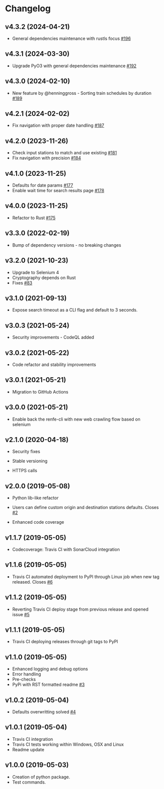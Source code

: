 # Changelog

## v4.3.2 (2024-04-21)

* General dependencies maintenance with rustls focus [#196](https://github.com/gerardcl/renfe-cli/issues/196)

## v4.3.1 (2024-03-30)

* Upgrade PyO3 with general dependencies maintenance [#192](https://github.com/gerardcl/renfe-cli/issues/192)

## v4.3.0 (2024-02-10)

* New feature by @henninggross - Sorting train schedules by duration [#189](https://github.com/gerardcl/renfe-cli/issues/189)

## v4.2.1 (2024-02-02)

* Fix navigation with proper date handling [#187](https://github.com/gerardcl/renfe-cli/issues/187)

## v4.2.0 (2023-11-26)

* Check input stations to match and use existing [#181](https://github.com/gerardcl/renfe-cli/issues/181)
* Fix navigation with precision [#184](https://github.com/gerardcl/renfe-cli/issues/184)

## v4.1.0 (2023-11-25)

* Defaults for date params [#177](https://github.com/gerardcl/renfe-cli/issues/177)
* Enable wait time for search results page [#178](https://github.com/gerardcl/renfe-cli/issues/178)

## v4.0.0 (2023-11-25)

* Refactor to Rust [#175](https://github.com/gerardcl/renfe-cli/issues/175)

## v3.3.0 (2022-02-19)

* Bump of dependency versions - no breaking changes

## v3.2.0 (2021-10-23)

* Upgrade to Selenium 4
* Cryptography depends on Rust
* Fixes [#83](https://github.com/gerardcl/renfe-cli/issues/83)

## v3.1.0 (2021-09-13)

* Expose search timeout as a CLI flag and default to 3 seconds.

## v3.0.3 (2021-05-24)

* Security improvements - CodeQL added

## v3.0.2 (2021-05-22)

* Code refactor and stability improvements

## v3.0.1 (2021-05-21)

* Migration to GitHub Actions

## v3.0.0 (2021-05-21)

* Enable back the renfe-cli with new web crawling flow based on selenium

## v2.1.0 (2020-04-18)

* Security fixes

* Stable versioning

* HTTPS calls


## v2.0.0 (2019-05-08)

* Python lib-like refactor

* Users can define custom origin and destination stations defaults. Closes [#2](https://github.com/gerardcl/renfe-cli/issues/2)

* Enhanced code coverage


## v1.1.7 (2019-05-05)

* Codecoverage: Travis CI with SonarCloud integration

## v1.1.6 (2019-05-05)

* Travis CI automated deployment to PyPI through Linux job when new tag released. Closes [#6](https://github.com/gerardcl/renfe-cli/issues/6)

## v1.1.2 (2019-05-05)

* Reverting Travis CI deploy stage from previous release and opened issue [#5](https://github.com/gerardcl/renfe-cli/issues/5)

## v1.1.1 (2019-05-05)

* Travis CI deploying releases through git tags to PyPI

## v1.1.0 (2019-05-05)

* Enhanced logging and debug options
* Error handling
* Pre-checks
* PyPi with RST formatted readme [#3](https://github.com/gerardcl/renfe-cli/issues/3)

## v1.0.2 (2019-05-04)

* Defaults overwritting solved [#4](https://github.com/gerardcl/renfe-cli/issues/4)

## v1.0.1 (2019-05-04)

* Travis CI integration
* Travis CI tests working within Windows, OSX and Linux
* Readme update

## v1.0.0 (2019-05-03)

* Creation of python package.
* Test commands.
